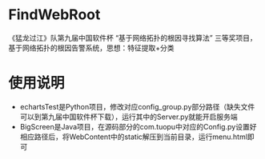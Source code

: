 # FindWebRoot
《猛龙过江》队第九届中国软件杯 “基于网络拓扑的根因寻找算法” 三等奖项目，基于网络拓扑的根因告警系统，思想：特征提取+分类

使用说明
====
* echartsTest是Python项目，修改对应config_group.py部分路径（缺失文件可以到第九届中国软件杯下载），运行其中的Server.py就能开启服务端
* BigScreen是Java项目，在源码部分的com.tuopu中对应的Config.py设置好相应路径后，将WebContent中的static解压到当前目录，运行menu.html即可
